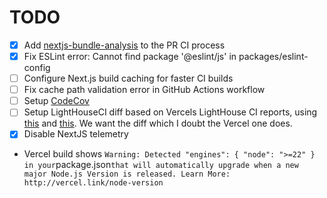 # TODO

- [x] Add [nextjs-bundle-analysis](https://github.com/hashicorp/nextjs-bundle-analysis) to the PR CI process
- [x] Fix ESLint error: Cannot find package '@eslint/js' in packages/eslint-config
- [ ] Configure Next.js build caching for faster CI builds
- [ ] Fix cache path validation error in GitHub Actions workflow
- [ ] Setup [CodeCov](https://app.codecov.io/)
- [ ] Setup LightHouseCI diff based on Vercels LightHouse CI reports, using [this](https://github.com/marketplace/actions/lighthouse-compare) and [this](https://github.com/marketplace/actions/vercel-preview-url-lighthouse-audit). We want the diff which I doubt the Vercel one does.
- [x] Disable NextJS telemetry
- Vercel build shows `Warning: Detected "engines": { "node": ">=22" } in your`package.json`that will automatically upgrade when a new major Node.js Version is released. Learn More: http://vercel.link/node-version`
